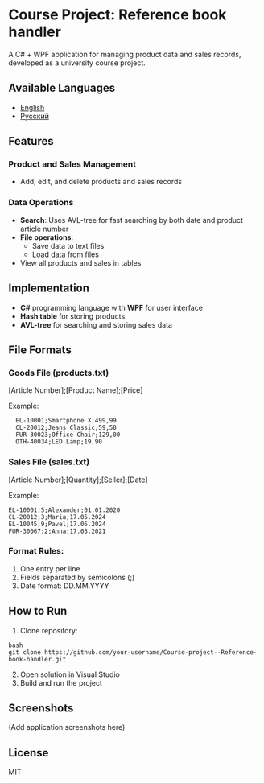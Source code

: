 # Course Project: Reference book handler

A C# + WPF application for managing product data and sales records, developed as a university course project.

## Available Languages
- [English](README.md)
- [Русский](README.ru.md)

## Features

### Product and Sales Management
- Add, edit, and delete products and sales records

### Data Operations
- **Search**:
  Uses AVL-tree for fast searching by both date and product article number
- **File operations**:
  - Save data to text files
  - Load data from files
- View all products and sales in tables

## Implementation
- **C#** programming language with **WPF** for user interface
- **Hash table** for storing products
- **AVL-tree** for searching and storing sales data

## File Formats

### Goods File (products.txt)
[Article Number];[Product Name];[Price]

Example:
```
  EL-10001;Smartphone X;499,99
  CL-20012;Jeans Classic;59,50
  FUR-30023;Office Chair;129,00
  OTH-40034;LED Lamp;19,90
```

### Sales File (sales.txt)
[Article Number];[Quantity];[Seller];[Date]

Example:
```
EL-10001;5;Alexander;01.01.2020
CL-20012;3;Maria;17.05.2024
EL-10045;9;Pavel;17.05.2024
FUR-30067;2;Anna;17.03.2021
```

### Format Rules:
1. One entry per line
2. Fields separated by semicolons (;)
3. Date format: DD.MM.YYYY

## How to Run

1. Clone repository:
  ```
  bash
  git clone https://github.com/your-username/Course-project--Reference-book-handler.git
  ```
2. Open solution in Visual Studio
3. Build and run the project

## Screenshots
(Add application screenshots here)

## License
MIT
